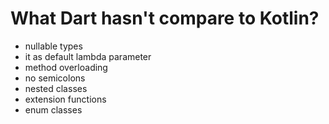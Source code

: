 # What Dart hasn't compare to Kotlin?

- nullable types
- it as default lambda parameter
- method overloading
- no semicolons
- nested classes
- extension functions
- enum classes
